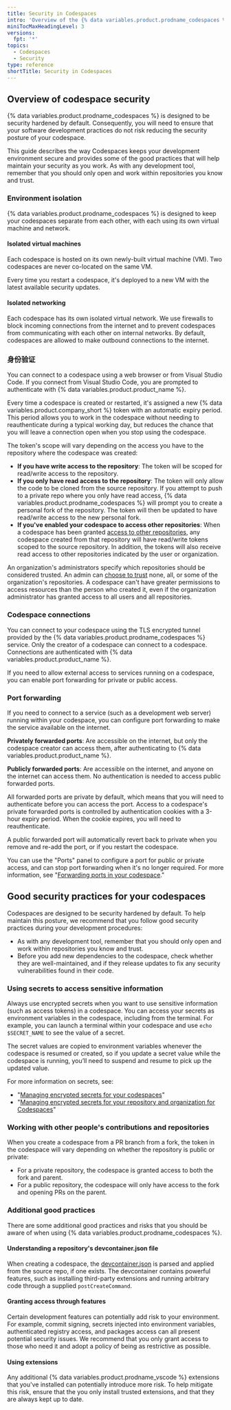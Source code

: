 ```yaml
---
title: Security in Codespaces
intro: 'Overview of the {% data variables.product.prodname_codespaces %} security architecture, with guidelines to help you maintain security and minimize the risk of attack.'
miniTocMaxHeadingLevel: 3
versions:
  fpt: '*'
topics:
  - Codespaces
  - Security
type: reference
shortTitle: Security in Codespaces
---
```


## Overview of codespace security

{% data variables.product.prodname_codespaces %} is designed to be security hardened by default. Consequently, you will need to ensure that your software development practices do not risk reducing the security posture of your codespace.

This guide describes the way Codespaces keeps your development environment secure and provides some of the good practices that will help maintain your security as you work. As with any development tool, remember that you should only open and work within repositories you know and trust.

### Environment isolation

{% data variables.product.prodname_codespaces %} is designed to keep your codespaces separate from each other, with each using its own virtual machine and network.

#### Isolated virtual machines

Each codespace is hosted on its own newly-built virtual machine (VM). Two codespaces are never co-located on the same VM.

Every time you restart a codespace, it's deployed to a new VM with the latest available security updates.

#### Isolated networking

Each codespace has its own isolated virtual network. We use firewalls to block incoming connections from the internet and to prevent codespaces from communicating with each other on internal networks. By default, codespaces are allowed to make outbound connections to the internet.

### 身份验证

You can connect to a codespace using a web browser or from Visual Studio Code. If you connect from Visual Studio Code, you are prompted to authenticate with {% data variables.product.product_name %}.

Every time a codespace is created or restarted, it's assigned a new {% data variables.product.company_short %} token with an automatic expiry period. This period allows you to work in the codespace without needing to reauthenticate during a typical working day, but reduces the chance that you will leave a connection open when you stop using the codespace.

The token's scope will vary depending on the access you have to the repository where the codespace was created:

- **If you have write access to the repository**: The token will be scoped for read/write access to the repository.
- **If you only have read access to the repository**: The token will only allow the code to be cloned from the source repository. If you attempt to push to a private repo where you only have read access, {% data variables.product.prodname_codespaces %} will prompt you to create a personal fork of the repository. The token will then be updated to have read/write access to the new personal fork.
- **If you've enabled your codespace to access other repositories**: When a codespace has been granted [access to other repositories](/codespaces/managing-codespaces-for-your-organization/managing-access-and-security-for-your-organizations-codespaces), any codespace created from that repository will have read/write tokens scoped to the source repository. In addition, the tokens will also receive read access to other repositories indicated by the user or organization.

An organization's administrators specify which repositories should be considered trusted. An admin can [choose to trust](/codespaces/managing-codespaces-for-your-organization/managing-access-and-security-for-your-organizations-codespaces) none, all, or some of the organization's repositories. A codespace can't have greater permissions to access resources than the person who created it, even if the organization administrator has granted access to all users and all repositories.

### Codespace connections

You can connect to your codespace using the TLS encrypted tunnel provided by the {% data variables.product.prodname_codespaces %} service. Only the creator of a codespace can connect to a codespace. Connections are authenticated with {% data variables.product.product_name %}.

If you need to allow external access to services running on a codespace, you can enable port forwarding for private or public access.

### Port forwarding

If you need to connect to a service (such as a development web server) running within your codespace, you can configure port forwarding to make the service available on the internet.

**Privately forwarded ports**: Are accessible on the internet, but only the codespace creator can access them, after authenticating to {% data variables.product.product_name %}.

**Publicly forwarded ports**: Are accessible on the internet, and anyone on the internet can access them. No authentication is needed to access public forwarded ports.

All forwarded ports are private by default, which means that you will need to authenticate before you can access the port. Access to a codespace's private forwarded ports is controlled by authentication cookies with a 3-hour expiry period. When the cookie expires, you will need to reauthenticate.

A public forwarded port will automatically revert back to private when you remove and re-add the port, or if you restart the codespace.

You can use the "Ports" panel to configure a port for public or private access, and can stop port forwarding when it's no longer required. For more information, see "[Forwarding ports in your codespace](/codespaces/developing-in-codespaces/forwarding-ports-in-your-codespace)."

## Good security practices for your codespaces

Codespaces are designed to be security hardened by default. To help maintain this posture, we recommend that you follow good security practices during your development procedures:

- As with any development tool, remember that you should only open and work within repositories you know and trust.
- Before you add new dependencies to the codespace, check whether they are well-maintained, and if they release updates to fix any security vulnerabilities found in their code.

### Using secrets to access sensitive information

Always use encrypted secrets when you want to use sensitive information (such as access tokens) in a codespace. You can access your secrets as environment variables in the codespace, including from the terminal. For example, you can launch a terminal within your codespace and use `echo $SECRET_NAME` to see the value of a secret.

The secret values are copied to environment variables whenever the codespace is resumed or created, so if you update a secret value while the codespace is running, you’ll need to suspend and resume to pick up the updated value.

For more information on secrets, see:
- "[Managing encrypted secrets for your codespaces](/codespaces/managing-your-codespaces/managing-encrypted-secrets-for-your-codespaces)"
- "[Managing encrypted secrets for your repository and organization for Codespaces](/codespaces/managing-codespaces-for-your-organization/managing-encrypted-secrets-for-your-repository-and-organization-for-codespaces)"

### Working with other people's contributions and repositories

When you create a codespace from a PR branch from a fork, the token in the codespace will vary depending on whether the repository is public or private:
- For a private repository, the codespace is granted access to both the fork and parent.
- For a public repository, the codespace will only have access to the fork and opening PRs on the parent.

### Additional good practices

There are some additional good practices and risks that you should be aware of when using {% data variables.product.prodname_codespaces %}.

#### Understanding a repository's devcontainer.json file

When creating a codespace, the [devcontainer.json](https://code.visualstudio.com/docs/remote/devcontainerjson-reference) is parsed and applied from the source repo, if one exists.  The devcontainer contains powerful features, such as installing third-party extensions and running arbitrary code through a supplied `postCreateCommand`.

#### Granting access through features

Certain development features can potentially add risk to your environment. For example, commit signing, secrets injected into environment variables, authenticated registry access, and packages access can all present potential security issues. We recommend that you only grant access to those who need it and adopt a policy of being as restrictive as possible.

#### Using extensions

Any additional {% data variables.product.prodname_vscode %} extensions that you've installed can potentially introduce more risk. To help mitigate this risk, ensure that the you only install trusted extensions, and that they are always kept up to date.
